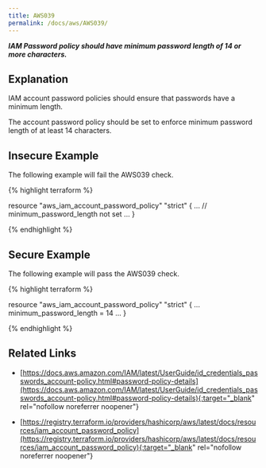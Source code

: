 ```yaml
---
title: AWS039
permalink: /docs/aws/AWS039/
---
```


***IAM Password policy should have minimum password length of 14 or more characters.***

## Explanation


IAM account password policies should ensure that passwords have a minimum length. 

The account password policy should be set to enforce minimum password length of at least 14 characters.


## Insecure Example

The following example will fail the AWS039 check.

{% highlight terraform %}

resource "aws_iam_account_password_policy" "strict" {
	...
	// minimum_password_length not set
	...
}

{% endhighlight %}

## Secure Example

The following example will pass the AWS039 check.

{% highlight terraform %}

resource "aws_iam_account_password_policy" "strict" {
	...
	minimum_password_length = 14
	...
}

{% endhighlight %}

## Related Links


- [https://docs.aws.amazon.com/IAM/latest/UserGuide/id_credentials_passwords_account-policy.html#password-policy-details](https://docs.aws.amazon.com/IAM/latest/UserGuide/id_credentials_passwords_account-policy.html#password-policy-details){:target="_blank" rel="nofollow noreferrer noopener"}

- [https://registry.terraform.io/providers/hashicorp/aws/latest/docs/resources/iam_account_password_policy](https://registry.terraform.io/providers/hashicorp/aws/latest/docs/resources/iam_account_password_policy){:target="_blank" rel="nofollow noreferrer noopener"}

